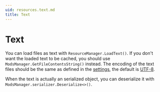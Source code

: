 ```yaml
---
uid: resources.text.md
title: Text
---
```


# Text

You can load files as text with `ResourceManager.LoadText()`. If you don't want the loaded text to be cached, you should use `ModsManager.GetFileContentsString()` instead. The encoding of the text files should be the same as defined in the [settings], the default is [UTF-8].

When the text is actually an serialized object, you can deserialize it with `ModsManager.serializer.Deserialize<>()`.

  [settings]: xref:settings.md
  [UTF-8]: https://en.wikipedia.org/wiki/UTF-8